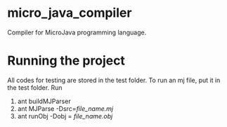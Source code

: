 # micro_java_compiler
Compiler for MicroJava programming language.

# Running the project
All codes for testing are stored in the test folder.
To run an mj file, put it in the test folder. 
Run
1. ant buildMJParser
2. ant MJParse -Dsrc=*file_name.mj*
3. ant runObj -Dobj = *file_name.obj*
